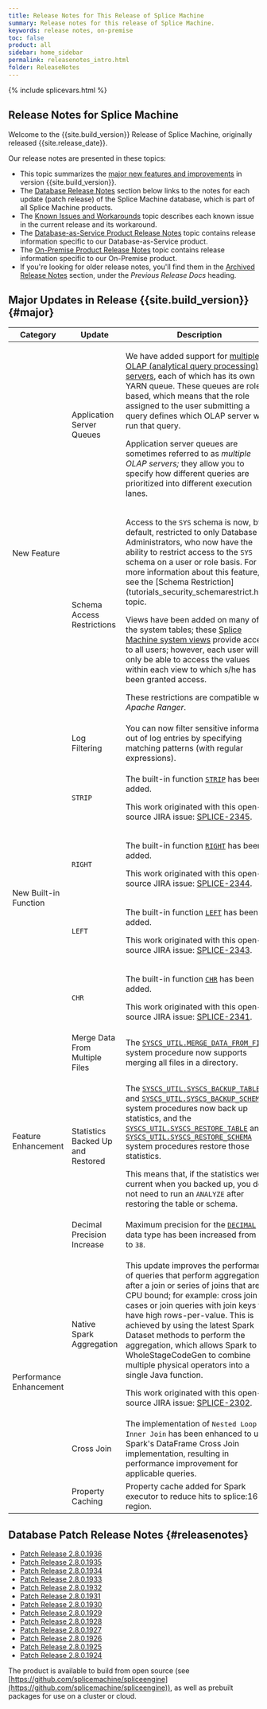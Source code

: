 ```yaml
---
title: Release Notes for This Release of Splice Machine
summary: Release notes for this release of Splice Machine.
keywords: release notes, on-premise
toc: false
product: all
sidebar: home_sidebar
permalink: releasenotes_intro.html
folder: ReleaseNotes
---
```

<section>
<div class="TopicContent" data-swiftype-index="true" markdown="1">
{% include splicevars.html %}

# Release Notes for Splice Machine

Welcome to the {{site.build_version}} Release of Splice Machine, originally released  {{site.release_date}}.

Our release notes are presented in these topics:

* This topic summarizes the [major new features and improvements](#major) in version {{site.build_version}}.
* The [Database Release Notes](#releasenotes) section below links to the notes for each update (patch release) of the Splice Machine database, which is part of all Splice Machine products.
* The [Known Issues and Workarounds](releasenotes_workarounds.html) topic describes each known issue in the current release and its workaround.
* The [Database-as-Service Product Release Notes](releasenotes_dbaas.html) topic contains release information specific to our Database-as-Service product.
* The [On-Premise Product Release Notes](releasenotes_onprem.html) topic contains release information specific to our On-Premise product.
* If you're looking for older release notes, you'll find them in the [Archived Release Notes](releasenotes_archived_intro.html) section, under the *Previous Release Docs* heading.

## Major Updates in Release {{site.build_version}}  {#major}

<table>
    <col width="20%" />
    <col width="25%" />
    <col width="60%" />
    <thead>
        <tr>
            <th>Category</th>
            <th>Update</th>
            <th>Description</th>
        </tr>
    </thead>
    <tbody>
        <tr>
            <td class="BoldFont" rowspan="3">New Feature</td>
            <td>Application Server Queues</td>
            <td><p>We have added support for <a href="bestpractices_appservers_intro.html">multiple OLAP (analytical query processing) servers</a>, each of which has its own YARN queue. These queues are role-based, which means that the role assigned to the user submitting a query defines which OLAP server will run that query.</p>
                <p>Application server queues are sometimes referred to as <em>multiple OLAP servers;</em> they allow you to specify how different queries are prioritized into different execution lanes.</p>
            </td>
        </tr>
        <tr>
            <td>Schema Access Restrictions</td>
            <td><p>Access to the <code>SYS</code> schema is now, by default, restricted to only Database Administrators, who now have the ability to restrict access to the <code>SYS</code> schema on a user or role basis. For more information about this feature, see the [Schema Restriction](tutorials_security_schemarestrict.html) topic.</p>
                <p>Views have been added on many of the system tables; these <a href="sqlref_sysviews_intro.html">Splice Machine system views</a> provide access to all users; however, each user will only be able to access the values within each view to which s/he has been granted access.</p>
                <p class="noteNote">These restrictions are compatible with <em>Apache Ranger</em>. </p>
            </td>
        </tr>
        <tr>
            <td>Log Filtering</td>
            <td>You can now filter sensitive information out of log entries by specifying matching patterns (with regular expressions).</td>
        </tr>
        <tr>
            <td class="BoldFont" rowspan="4">New Built-in Function</td>
            <td><code>STRIP</code></td>
            <td><p>The built-in function <a href="sqlref_builtinfcns_strip.html"><code>STRIP</code></a> has been added.</p>
                <p>This work originated with this open-source JIRA issue: <a href="https://splice.atlassian.net/browse/SPLICE-2345" target="_blank">SPLICE-2345</a>.</p>
            </td>
        </tr>
        <tr>
            <td><code>RIGHT</code></td>
            <td><p>The built-in function <a href="sqlref_builtinfcns_right.html"><code>RIGHT</code></a> has been added.</p>
                <p>This work originated with this open-source JIRA issue: <a href="https://splice.atlassian.net/browse/SPLICE-2344" target="_blank">SPLICE-2344</a>.</p>
            </td>
        </tr>
        <tr>
            <td><code>LEFT</code></td>
            <td><p>The built-in function <a href="sqlref_builtinfcns_left.html"><code>LEFT</code></a> has been added.</p>
                <p>This work originated with this open-source JIRA issue: <a href="https://splice.atlassian.net/browse/SPLICE-2343" target="_blank">SPLICE-2343</a>.</p>
            </td>
        </tr>
        <tr>
            <td><code>CHR</code></td>
            <td><p>The built-in function <a href="sqlref_builtinfcns_chr.html"><code>CHR</code></a> has been added.</p>
                <p>This work originated with this open-source JIRA issue: <a href="https://splice.atlassian.net/browse/SPLICE-2341" target="_blank">SPLICE-2341</a>.</p>
            </td>
        </tr>
        <tr>
            <td class="BoldFont" rowspan="3">Feature Enhancement</td>
            <td>Merge Data From Multiple Files</td>
            <td>The <a href="sqlref_sysprocs_mergedata.html"><code>SYSCS_UTIL.MERGE_DATA_FROM_FILE</code></a> system procedure now supports merging all files in a directory.</td>
        </tr>
        <tr>
            <td>Statistics Backed Up and Restored</td>
            <td><p>The <a href="sqlref_sysprocs_backuptable.html"><code>SYSCS_UTIL.SYSCS_BACKUP_TABLE</code></a> and <a href="sqlref_sysprocs_backupschema.html"><code>SYSCS_UTIL.SYSCS_BACKUP_SCHEMA</code></a> system procedures now back up statistics, and the <a href="sqlref_sysprocs_restoretable.html"><code>SYSCS_UTIL.SYSCS_RESTORE_TABLE</code></a> and <a href="sqlref_sysprocs_restoreschema.html"><code>SYSCS_UTIL.SYSCS_RESTORE_SCHEMA</code></a> system procedures restore those statistics.</p>
            <p class="noteIcon">This means that, if the statistics were current when you backed up, you do not need to run an <code>ANALYZE</code> after restoring the table or schema.</p>
            </td>
        </tr>
        <tr>
            <td>Decimal Precision Increase</td>
            <td>Maximum precision for the <a href="sqlref_datatypes_decimal.html"><code>DECIMAL</code></a> data type has been increased from <code>31</code> to <code>38</code>.</td>
        </tr>
        <tr>
            <td class="BoldFont" rowspan="3">Performance Enhancement</td>
            <td>Native Spark Aggregation</td>
            <td><p>This update improves the performance of queries that perform aggregation after a join or series of joins that are CPU bound; for example: cross join cases or join queries with join keys that have high rows-per-value. This is achieved by using the latest Spark Dataset methods to perform the aggregation, which allows Spark to use WholeStageCodeGen to combine multiple physical operators into a single Java function.</p>
                <p>This work originated with this open-source JIRA issue: <a href="https://splice.atlassian.net/browse/SPLICE-2302" target="_blank">SPLICE-2302</a>.</p>
            </td>
        </tr>
        <tr>
            <td>Cross Join</td>
            <td>The implementation of <code>Nested Loop Inner Join</code> has been enhanced to use Spark's DataFrame Cross Join implementation, resulting in performance improvement for applicable queries.</td>
        </tr>
        <tr>
            <td>Property Caching</td>
            <td>Property cache added for Spark executor to reduce hits to splice:16 region.</td>
        </tr>
    </tbody>
</table>

## Database Patch Release Notes  {#releasenotes}

<ul>
    <li><a href="releasenotes_2.8.1936.html">Patch Release 2.8.0.1936</a></li>
    <li><a href="releasenotes_2.8.1935.html">Patch Release 2.8.0.1935</a></li>
    <li><a href="releasenotes_2.8.1934.html">Patch Release 2.8.0.1934</a></li>
    <li><a href="releasenotes_2.8.1933.html">Patch Release 2.8.0.1933</a></li>
    <li><a href="releasenotes_2.8.1932.html">Patch Release 2.8.0.1932</a></li>
    <li><a href="releasenotes_2.8.1931.html">Patch Release 2.8.0.1931</a></li>
    <li><a href="releasenotes_2.8.1930.html">Patch Release 2.8.0.1930</a></li>
    <li><a href="releasenotes_2.8.1929.html">Patch Release 2.8.0.1929</a></li>
    <li><a href="releasenotes_2.8.1928.html">Patch Release 2.8.0.1928</a></li>
    <li><a href="releasenotes_2.8.1927.html">Patch Release 2.8.0.1927</a></li>
    <li><a href="releasenotes_2.8.1926.html">Patch Release 2.8.0.1926</a></li>
    <li><a href="releasenotes_2.8.1925.html">Patch Release 2.8.0.1925</a></li>
    <li><a href="releasenotes_2.8.1924.html">Patch Release 2.8.0.1924</a></li>
</ul>

The product is available to build from open source (see [https://github.com/splicemachine/spliceengine](https://github.com/splicemachine/spliceengine)), as well as prebuilt packages for use on a cluster or cloud.

</div>
</section>
